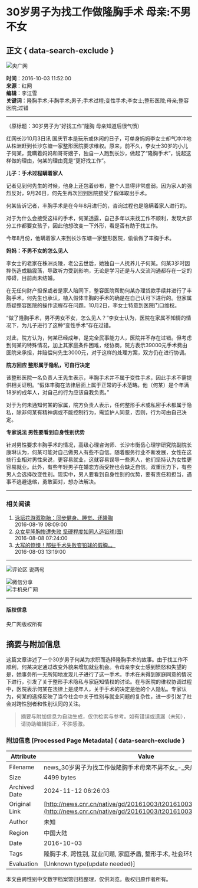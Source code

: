 # 30岁男子为找工作做隆胸手术 母亲:不男不女

## 正文 { data-search-exclude }


![央广网](http://www.cnr.cn/images2015/cnrlogo.jpg)

**时间**：2016-10-03 11:52:00  
**来源**：红网  
**编辑**：李江雪  
**关键词**：隆胸手术;丰胸手术;男子;手术过程;变性手术;李女士;整形医院;母亲;整容医院;过错  

---

（原标题：30岁男子为“好找工作”隆胸 母亲知道后很气愤）

红网长沙10月3日讯 国庆节本是玩乐或休闲的日子，可单身妈妈李女士却气冲冲地从株洲赶到长沙东塘一家整形医院要求维权。原来，前不久，李女士30岁的小儿子何某，竟瞒着妈妈和哥哥嫂子，独自一人跑到长沙，做起了“隆胸手术”，说起这样做的理由，何某的理由竟是“更好找工作”。

**儿子：手术过程瞒着家人**

记者见到何先生的时候，他身上还包着纱布，整个人显得非常虚弱。因为家人的强烈反对，9月26日，何先生再次回到医院接受了假体取出手术。

何某告诉记者，丰胸手术是在今年8月进行的，咨询过程也是隐瞒着家人进行的。

对于为什么会接受这样的手术，何某透露，自己多年以来找工作不顺利，发现大部分工作都要女孩子，因此他想改变一下外形，看是否有助于找工作。

今年8月份，他瞒着家人来到长沙东塘一家整形医院，偷偷做了丰胸手术。

**妈妈：不男不女的怎么见人**

李女士的老家在株洲炎陵，老公去世后，她独自一人抚养儿子何某。何某3岁时因摔伤造成脑震荡，导致听力受到影响，无论是学习还是与人交流沟通都存在一定的障碍，目前尚未结婚。

在无任何财产担保或者是家人陪同下，整容医院帮助何某办理贷款手续并进行了丰胸手术，何先生也承认，植入假体丰胸的手术的确是在自己认可下进行的。但家属质疑整容医院的操作流程存在问题。10月2日，李女士特意到医院门口维权。

“做了隆胸手术，男不男女不女，怎么见人？”李女士认为，医院在家属不知情的情况下，为儿子进行了这种“变性手术”存在过错。

对此，院方认为，何某已经成年，是完全民事能力人，医院并不存在过错。但考虑到何某的特殊情况，加上其家庭条件困难，经协商，院方表示39000元手术费由医院来承担，并赔偿何先生3000元，对于这样的处理方案，双方仍在进行协调。

**院方回应 整形属于隐私，可自行决定**

该整形医院一名负责人王先生表示，丰胸手术并不属于变性手术，因此手术不需提供相关证明。“假体丰胸在法律层面上属于正常的手术范畴。他（何某）是个年满18岁的成年人，对自己的行为应该自我负责。”

对于为何未通知何某的家属，院方负责人表示，任何整形手术或私密手术都属于隐私，除非何某有精神病或不能控制行为，需监护人同意，否则，行为可由自己决定。

**专家说法 男性要看到自身性别优势**

针对男性要求丰胸手术的情况，高级心理咨询师、长沙市衡岳心理学研究院副院长康琳认为，何某可能对自己做男人有些不自信。随着服务行业不断发展，女性在这些行业相对男性来说，更容易就业，这就容易误导一些男人，他们坚持认为女性更容易就业。此外，有些年轻男子在婚恋方面受挫也会缺乏自信。双重压力下，有些男人会选择改变性别。现实中，男人要看到自身性别的优势，要有责任和担当，遇事不逃避退缩，勇敢面对，想办法解决。

---

### 相关阅读

1. [泳坛花游双胞胎：同步健身、睡觉、还隆胸](http://www.cnr.cn/newscenter/tyxw/pictures/photos/20160819/t20160819_523029732.shtml)  
   2016-08-19 08:09:00
2. [众女星隆胸惨遭失败 坚硬程度如同人造铅球(图)](http://www.cnr.cn/ent/tg/20160808/t20160808_522909681.shtml)  
   2016-08-08 07:24:00
3. [大写的惊悚！那些手术失败变铅球的假胸。。](http://www.cnr.cn/ent/tg/20160803/t20160803_522872164.shtml)  
   2016-08-03 13:19:00

---

![评论区](http://www.cnr.cn/images2015/images/slj.gif) 说两句

![微信分享](http://www.cnr.cn/images2015/images/weixin.jpg)  
![手机央广网](http://www.cnr.cn/images2015/images/sjygw.jpg)

--- 

#### 版权信息

央广网版权所有

## 摘要与附加信息

<!-- tcd_abstract -->
这篇文章讲述了一个30岁男子何某为求职而选择隆胸手术的故事。由于找工作不顺利，何某决定通过改变外貌来增加就业机会。令母亲李女士感到愤怒和失望的是，她事务所一无所知地发现儿子进行了这一手术。手术在未得到家庭同意的情况下进行，引发了关于整形手术隐私与家庭知情权的讨论。在与医院的维权协调过程中，医院表示何某在法律上是成年人，关于手术的决定是他的个人隐私。专家认为，何某的选择反映了当今社会中关于性别与就业问题的复杂性，进一步引发了社会对跨性别者和性别认同的关注。
<!-- tcd_abstract_end -->

> 摘要与附加信息为自动生成，仅供检索与参考。如有错误或遗漏（未知），请协助编辑指正，不胜感激。

### 附加信息 [Processed Page Metadata] { data-search-exclude }

| Attribute       | Value                                  |
|-----------------|----------------------------------------|
| Filename        | news_30岁男子为找工作做隆胸手术母亲不男不女_-_央广网.md                             |
| Size            | 4499 bytes                           |
| Archived Date   | 2024-11-12 06:26:03                             |
| Original Link   | [http://news.cnr.cn/native/gd/20161003/t20161003_523176123.shtml](http://news.cnr.cn/native/gd/20161003/t20161003_523176123.shtml)                       |
| Author          | 未知                               |
| Region          | 中国大陆                               |
| Date            | 2016-10-03                                 |
| Tags            | 隆胸手术, 跨性别, 就业问题, 家庭矛盾, 整形手术, 社会环境                                 |
| Evaluation            | [Unknown type(update needed)]                                 |
<!-- tcd_table_end -->

本文由跨性别中文数字档案馆归档整理，仅供浏览。版权归原作者所有。
